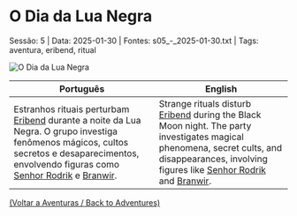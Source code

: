 ﻿
# O Dia da Lua Negra

Sessão: 5 | Data: 2025-01-30 | Fontes: s05_-_2025-01-30.txt | Tags: aventura, eribend, ritual

![O Dia da Lua Negra](assets/location/location_blank.png)

| Português | English |
|-----------|---------|
| Estranhos rituais perturbam [Eribend](eribend.md) durante a noite da Lua Negra. O grupo investiga fenômenos mágicos, cultos secretos e desaparecimentos, envolvendo figuras como [Senhor Rodrik](senhor_rodrik.md) e [Branwir](branwir.md). | Strange rituals disturb [Eribend](eribend.md) during the Black Moon night. The party investigates magical phenomena, secret cults, and disappearances, involving figures like [Senhor Rodrik](senhor_rodrik.md) and [Branwir](branwir.md). |

[(Voltar a Aventuras / Back to Adventures)](dm/summary/aventuras.md)  

